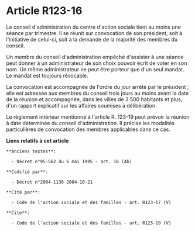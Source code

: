 # Article R123-16

Le conseil d'administration du centre d'action sociale tient au moins une séance par trimestre. Il se réunit sur convocation
de son président, soit à l'initiative de celui-ci, soit à la demande de la majorité des membres du conseil. 

Un membre du conseil d'administration empêché d'assister à une séance peut donner à un administrateur de son choix pouvoir
écrit de voter en son nom. Un même administrateur ne peut être porteur que d'un seul mandat. Le mandat est toujours
révocable. 

La convocation est accompagnée de l'ordre du jour arrêté par le président ; elle est adressée aux membres du conseil trois
jours au moins avant la date de la réunion et accompagnée, dans les villes de 3 500 habitants et plus, d'un rapport
explicatif sur les affaires soumises à délibération. 

Le règlement intérieur mentionné à l'article R. 123-19 peut prévoir la réunion à date déterminée du conseil d'administration.
Il précise les modalités particulières de convocation des membres applicables dans ce cas.

**Liens relatifs à cet article**

	**Anciens textes**:

	  - Décret n°95-562 du 6 mai 1995 - art. 16 (Ab)

	**Codifié par**:

	  - Décret n°2004-1136 2004-10-21

	**Cité par**:

	  - Code de l'action sociale et des familles - art. R123-17 (V)

	**Cite**:

	  - Code de l'action sociale et des familles - art. R123-19 (V)
